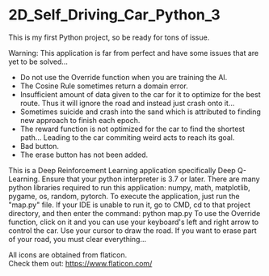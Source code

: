 # 2D_Self_Driving_Car_Python_3

This is my first Python project, so be ready for tons of issue. 

Warning: This application is far from perfect and have some issues that are yet to be solved... 
- Do not use the Override function when you are training the AI.
- The Cosine Rule sometimes return a domain error.
- Insufficient amount of data given to the car for it to optimize for the best route. Thus it will ignore the road and instead just crash onto it... 
- Sometimes suicide and crash into the sand which is attributed to finding new approach to finish each epoch.
- The reward function is not optimized for the car to find the shortest path... Leading to the car commiting weird acts to reach its goal. 
- Bad button. 
- The erase button has not been added. 

This is a Deep Reinforcement Learning application specifically Deep Q-Learning. 
Ensure that your python interpreter is 3.7 or later. 
There are many python libraries required to run this application: numpy, math, matplotlib, pygame, os, random, pytorch.
To execute the application, just run the "map.py" file. 
If your IDE is unable to run it, go to CMD, cd to that project directory, and then enter the command: python map.py
To use the Override function, click on it and you can use your keyboard's left and right arrow to control the car.
Use your cursor to draw the road.
If you want to erase part of your road, you must clear everything...

All icons are obtained from flaticon.  
Check them out: https://www.flaticon.com/
